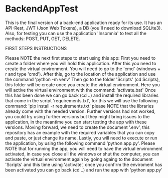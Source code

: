 # BackendAppTest

This is the final version of a back-end application ready for its use. It has an API-Rest, JWT (Json Web Tokens), a DB (you´ll need to download SQLite3). Also, for testing you can use the application 
'Insomnia' to test all the methods: POST, PUT, GET, DELETE.

FIRST STEPS INSTRUCTIONS

Please NOTE the next first steps to start using this app:
First you need to create a folder where you will hold this application. After this you need to create the virtual environment. You will need to go to the 'cmd' (windows + r and type 'cmd'). After this, go to the location of the application and use the command 'python -m venv'
Then go to the folder 'Scripts' (cd Scripts), this folder will be create once you create the virtual environment. Here you will active the virtual environment with the command: 'activate.bat'
Once this has been done we can go back (cd ..) and install the required libraries that come in the script 'requirements.txt', for this we will use the following command: 
'pip install -r requirements.txt' please NOTE that the libraries already come with the needed version. Further versions had not worked, you could try using further versions but they might 
bring issues to the application, in the meantime you can start testing the app with these versions. 
Moving forward, we need to create the document '.env', this repository has an example with the required variables that you can copy and paste, or just change its name. 
Lastly, you will need to execute or run the application, by using the following command 'python app.py'. 
Please NOTE that for running the app, you will need to have the virtual environment activated, in case you close all the windows or shut the computer, you can activate the virtual environment
again by going againg to the document 'Scripts' and this time using 'activate', once you confirm the enviroment has been activated you can go back (cd ..) and run the app with 'python app.py'
